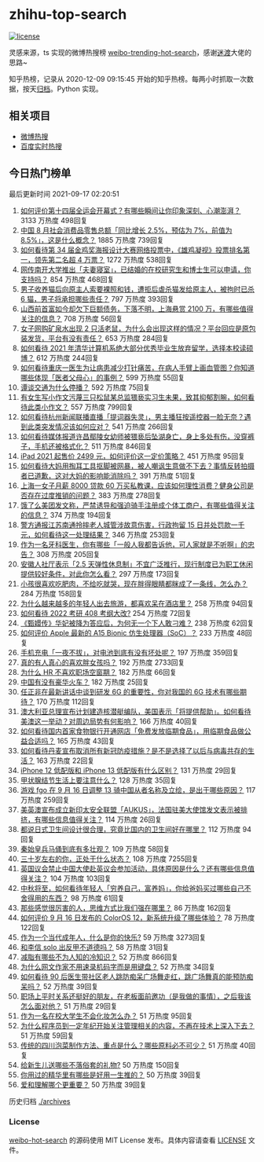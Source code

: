 # zhihu-top-search

[![license](https://img.shields.io/github/license/Arrackisarookie/zhihu-top-search)](https://github.com/Arrackisarookie/zhihu-top-search/blob/master/LICENSE)

灵感来源，ts 实现的微博热搜榜 [weibo-trending-hot-search](https://github.com/justjavac/weibo-trending-hot-search)，感谢[迷渡](https://github.com/justjavac)大佬的思路~

知乎热榜，记录从 2020-12-09 09:15:45 开始的知乎热榜。每两小时抓取一次数据，按天[归档](./archives)。Python 实现。

## 相关项目
+ [微博热搜](https://github.com/Arrackisarookie/weibo-hot-search)
+ [百度实时热搜](https://github.com/Arrackisarookie/baidu-hot-search)

## 今日热门榜单

<!-- Rank Begin -->

最后更新时间 2021-09-17 02:20:51

1. [如何评价第十四届全运会开幕式？有哪些瞬间让你印象深刻、心潮澎湃？](https://www.zhihu.com/question/487062564) 3133 万热度 498回复
1. [中国 8 月社会消费品零售总额「同比增长 2.5%，预估为 7%，前值为 8.5%」，这是什么概念？](https://www.zhihu.com/question/486932494) 1885 万热度 739回复
1. [如何看待第 34 届金鸡奖海报设计大赛网络投票中，《雄鸡凝视》投票排名第一，领先第二名超 4 万票？](https://www.zhihu.com/question/483709218) 1272 万热度 538回复
1. [网传南开大学推出「夫妻寝室」，已结婚的在校研究生和博士生可以申请，你支持吗？](https://www.zhihu.com/question/486664789) 854 万热度 468回复
1. [男子收养猫后向原主人索要裸照和钱，遭拒后虐杀猫发给原主人，被拘时已杀 6 猫，男子将承担哪些责任？](https://www.zhihu.com/question/486853278) 797 万热度 393回复
1. [山西前首富如今却欠下巨额债务，下落不明，上海悬赏 2100 万，有哪些值得关注的信息？](https://www.zhihu.com/question/487252576) 708 万热度 56回复
1. [女子网购矿泉水出现 2 只活老鼠，为什么会出现这样的情况？平台回应是原包装发货，平台有没有责任？](https://www.zhihu.com/question/487171888) 653 万热度 284回复
1. [如何看待 2021 年清华计算机系绝大部分优秀毕业生放弃留学，选择本校读硕博？](https://www.zhihu.com/question/486936926) 612 万热度 244回复
1. [如何看待重庆一医生为让病患减少打针痛苦，在病人手臂上画血管图？你知道哪些体现「医者父母心」的事例？](https://www.zhihu.com/question/487034308) 599 万热度 55回复
1. [谭谈交通为什么停播？](https://www.zhihu.com/question/322357580) 592 万热度 75回复
1. [有女生写小作文污蔑三只松鼠某总监猥亵实习生未果，致其抑郁割腕，如何看待此类小作文？](https://www.zhihu.com/question/486704342) 557 万热度 799回复
1. [如何看待杭州新闻联播直播「提词器失灵」，男主播狂按遥控器一脸无奈？遇到此类突发情况该如何应对？](https://www.zhihu.com/question/487183789) 541 万热度 266回复
1. [如何看待媒体报道许昌鄢陵女幼师被猥亵后坠湖身亡，身上多处有伤，没穿裤子，手机还被格式化？](https://www.zhihu.com/question/486478473) 511 万热度 846回复
1. [iPad 2021 起售价 2499 元，如何评价这一定价策略？](https://www.zhihu.com/question/486894087) 451 万热度 95回复
1. [如何看待大妈用掏耳工具抠脚被网暴，被人嘲讽生意做不下去？事情反转拍摄者已道歉，这对大妈的影响能消除吗？](https://www.zhihu.com/question/487198728) 391 万热度 51回复
1. [上海一女子月薪 8000 贷款 60 万买私教课，应该如何理性消费？健身公司是否存在过度推销的问题？](https://www.zhihu.com/question/487006969) 383 万热度 278回复
1. [饿了么美团发文称，严禁诱导和强迫骑手注册成个体工商户，有哪些值得关注的信息？](https://www.zhihu.com/question/486968340) 374 万热度 194回复
1. [警方通报江苏南通拎摔老人城管涉故意伤害，行政拘留 15 日并处罚款一千元，如何看待这一处理结果？](https://www.zhihu.com/question/487156357) 346 万热度 253回复
1. [作为一名牙科医生，你有哪些「一般人我都告诉他，可人家就是不听啊」的忠告？](https://www.zhihu.com/question/56477060) 308 万热度 205回复
1. [安徽人社厅表示「2.5 天弹性休息制」不宜广泛推行，现行制度已为职工休闲提供较好条件，对此你怎么看？](https://www.zhihu.com/question/486533626) 297 万热度 173回复
1. [小孩很喜欢吃肥肉，不给吃就哭，现在胖得眼睛都眯成了一条线，怎么办？](https://www.zhihu.com/question/486703443) 284 万热度 158回复
1. [为什么越来越多的年轻人出去旅游，都喜欢呆在酒店里？](https://www.zhihu.com/question/485764522) 258 万热度 94回复
1. [如何看待 2022 考研 408 考纲大改?](https://www.zhihu.com/question/486872497) 254 万热度 72回复
1. [《甄嬛传》华妃被降为答应后，为何无一个下人敢刁难？](https://www.zhihu.com/question/485335805) 238 万热度 62回复
1. [如何评价 Apple 最新的 A15 Bionic 仿生处理器（SoC）？](https://www.zhihu.com/question/486896326) 233 万热度 48回复
1. [手机充电「一夜不拔」，对电池到底有没有坏处呢？](https://www.zhihu.com/question/351666337) 197 万热度 359回复
1. [真的有人真心的喜欢胖女孩吗？](https://www.zhihu.com/question/434828045) 192 万热度 2733回复
1. [为什么 HR 不喜欢职场空窗期？](https://www.zhihu.com/question/484805276) 182 万热度 66回复
1. [中国有没有豪华火车？](https://www.zhihu.com/question/24385576) 182 万热度 25回复
1. [任正非在最新讲话中谈到研发 6G 的重要性，你对我国的 6G 技术有哪些期待？](https://www.zhihu.com/question/486891354) 170 万热度 112回复
1. [澳大利亚总理宣布计划建造核潜艇编队，美国表示「将提供帮助」。如何看待美澳这一举动？对周边局势有何影响？](https://www.zhihu.com/question/487196387) 166 万热度 40回复
1. [如何看待国内首家食物银行开通网店「免费发放临期食品」，用临期食品做公益合适吗？](https://www.zhihu.com/question/487145213) 165 万热度 43回复
1. [如何看待丹麦宣布取消所有新冠防疫措施？是不是选择了以后与病毒共存的生活？](https://www.zhihu.com/question/486885290) 163 万热度 22回复
1. [iPhone 12 低配版和 iPhone 13 低配版有什么区别？](https://www.zhihu.com/question/487015263) 131 万热度 29回复
1. [甲状腺结节生活上要注意什么？](https://www.zhihu.com/question/480834199) 128 万热度 35回复
1. [游戏 fgo 在 9 月 16 日调整 13 骑中国从者名称及立绘，是出于哪些原因？](https://www.zhihu.com/question/487087121) 117 万热度 259回复
1. [美英澳宣布成立新印太安全联盟「AUKUS」，法国驻美大使馆发文表示被排挤，有哪些信息值得关注？](https://www.zhihu.com/question/487258464) 114 万热度 26回复
1. [都说日式卫生间设计很合理，究竟比国内的卫生间好在哪里？](https://www.zhihu.com/question/475591520) 112 万热度 94回复
1. [秦始皇兵马俑到底有多壮观？](https://www.zhihu.com/question/64107181) 109 万热度 58回复
1. [三十岁左右的你，正处于什么状态？](https://www.zhihu.com/question/64072861) 108 万热度 7255回复
1. [英国议会禁止中国大使赴英议会参加活动，具体原因是什么？还有哪些信息值得关注？](https://www.zhihu.com/question/486913947) 104 万热度 103回复
1. [中秋将至，如何看待年轻人「穷养自己，富养妈」，你给爸妈买过哪些自己不舍得用的东西？](https://www.zhihu.com/question/487207477) 98 万热度 61回复
1. [那些感觉很厉害的人，思维方式比我们强在哪里？](https://www.zhihu.com/question/444370761) 86 万热度 162回复
1. [如何评价 9 月 16 日发布的 ColorOS 12，新系统升级了哪些体验？](https://www.zhihu.com/question/487266554) 78 万热度 122回复
1. [作为一个当代成年人，什么是你的快乐?](https://www.zhihu.com/question/479527243) 59 万热度 3273回复
1. [和李信 solo 出反甲不道德吗？](https://www.zhihu.com/question/484210739) 58 万热度 31回复
1. [减脂有哪些不为人知的冷知识？](https://www.zhihu.com/question/289060470) 52 万热度 866回复
1. [为什么网文作家不用速录机码字而是用键盘？](https://www.zhihu.com/question/440008620) 52 万热度 34回复
1. [如何看待 90 后医生带社区老人跳防痴呆广场舞走红，跳广场舞真的能预防痴呆吗？](https://www.zhihu.com/question/486798425) 52 万热度 39回复
1. [职场上平时关系还挺好的朋友，在老板面前邀功（是我做的事情），之后我该怎么面对他？](https://www.zhihu.com/question/486532077) 51 万热度 29回复
1. [作为一名在校大学生不会化妆怎么办？](https://www.zhihu.com/question/471149650) 51 万热度 95回复
1. [为什么程序员到一定年纪开始关注管理相关的内容，不再在技术上深入下去？](https://www.zhihu.com/question/485901214) 51 万热度 59回复
1. [传统的四川泡菜制作方法、重点是什么？哪些原料必不可少？](https://www.zhihu.com/question/34702520) 51 万热度 40回复
1. [给新生儿送哪些不落俗套的礼物?](https://www.zhihu.com/question/355118694) 50 万热度 150回复
1. [你用过的精华里有哪些是好用一生推的？](https://www.zhihu.com/question/485804314) 50 万热度 39回复
1. [爱和理解哪个更重要？](https://www.zhihu.com/question/40017710) 50 万热度 39回复
<!-- Rank End -->

历史归档 [./archives](./archives)

### License

[weibo-hot-search](https://github.com/Arrackisarookie/zhihu-top-search) 的源码使用 MIT License 发布。具体内容请查看 [LICENSE](./LICENSE) 文件。
